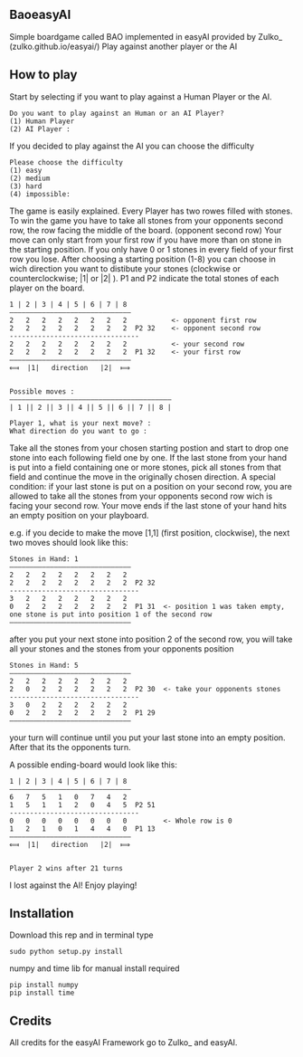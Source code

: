 BaoeasyAI
---------
Simple boardgame called BAO implemented in easyAI provided by Zulko_ (zulko.github.io/easyai/)
Play against another player or the AI

How to play
-----------
Start by selecting if you want to play against a Human Player or the AI.

    Do you want to play against an Human or an AI Player? 
    (1) Human Player 
    (2) AI Player : 

If you decided to play against the AI you can choose the difficulty

    Please choose the difficulty
    (1) easy 
    (2) medium 
    (3) hard 
    (4) impossible: 

The game is easily explained. Every Player has two rowes filled with stones. To win the game you have to take all stones from your opponents second row, the row facing the middle of the board. (opponent second row)
Your move can only start from your first row if you have more than on stone in the starting position. If you only have 0 or 1 stones in every field of your first row you lose. 
After choosing a starting position (1-8) you can choose in wich direction you want to distibute your stones (clockwise or counterclockwise; |1| or |2| ).
P1 and P2 indicate the total stones of each player on the board.
    
    1 | 2 | 3 | 4 | 5 | 6 | 7 | 8 
    —————————————————————————————— 
    2   2   2   2   2   2   2   2           <- opponent first row
    2   2   2   2   2   2   2   2  P2 32    <- opponent second row
    ‑‑‑‑‑‑‑‑‑‑‑‑‑‑‑‑‑‑‑‑‑‑‑‑‑‑‑‑‑‑‑‑ 
    2   2   2   2   2   2   2   2           <- your second row
    2   2   2   2   2   2   2   2  P1 32    <- your first row
    —————————————————————————————— 
    ⟽  |1|   direction   |2|  ⟾   


    Possible moves : 
    ———————————————————————————————————————— 
    | 1 || 2 || 3 || 4 || 5 || 6 || 7 || 8 |

    Player 1, what is your next move? : 
    What direction do you want to go : 

Take all the stones from your chosen starting postion and start to drop one stone into each following field one by one. If the last stone from your hand is put into a field containing one or more stones, pick all stones from that field and continue the move
in the originally chosen direction. A special condition: if your last stone is put on a position on your second row, you are allowed to take all the stones from your opponents second row wich is facing your second row.
Your move ends if the last stone of your hand hits an empty position on your playboard.

e.g. if you decide to make the move [1,1] (first position, clockwise), the next two moves should look like this:

    Stones in Hand: 1
    —————————————————————————————— 
    2   2   2   2   2   2   2   2
    2   2   2   2   2   2   2   2  P2 32 
    ‑‑‑‑‑‑‑‑‑‑‑‑‑‑‑‑‑‑‑‑‑‑‑‑‑‑‑‑‑‑‑‑ 
    3   2   2   2   2   2   2   2
    0   2   2   2   2   2   2   2  P1 31  <- position 1 was taken empty, one stone is put into position 1 of the second row
    —————————————————————————————— 

after you put your next stone into position 2 of the second row, you will take all your stones and the stones from your opponents position

    Stones in Hand: 5
    —————————————————————————————— 
    2   2   2   2   2   2   2   2
    2   0   2   2   2   2   2   2  P2 30  <- take your opponents stones
    ‑‑‑‑‑‑‑‑‑‑‑‑‑‑‑‑‑‑‑‑‑‑‑‑‑‑‑‑‑‑‑‑ 
    3   0   2   2   2   2   2   2
    0   2   2   2   2   2   2   2  P1 29 
    —————————————————————————————— 

your turn will continue until you put your last stone into an empty position. After that its the opponents turn.

A possible ending-board would look like this:

    1 | 2 | 3 | 4 | 5 | 6 | 7 | 8 
    —————————————————————————————— 
    6   7   5   1   0   7   4   2
    1   5   1   1   2   0   4   5  P2 51 
    ‑‑‑‑‑‑‑‑‑‑‑‑‑‑‑‑‑‑‑‑‑‑‑‑‑‑‑‑‑‑‑‑ 
    0   0   0   0   0   0   0   0         <- Whole row is 0
    1   2   1   0   1   4   4   0  P1 13 
    —————————————————————————————— 
    ⟽  |1|   direction   |2|  ⟾   
    

    Player 2 wins after 21 turns

I lost against the AI! Enjoy playing!

Installation
------------
Download this rep and in terminal type
    
    sudo python setup.py install

numpy and time lib for manual install required

    pip install numpy
    pip install time


Credits
------------
All credits for the easyAI Framework go to Zulko_ and easyAI.
